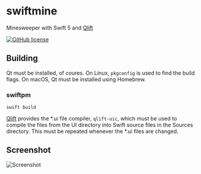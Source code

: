 # swiftmine
Minesweeper with Swift 5 and [Qlift](https://github.com/MatuaDoc/Qlift "Qlift")

[![GitHub license](https://img.shields.io/badge/license-MIT-blue.svg)](https://raw.githubusercontent.com/MatuaDoc/swiftmine/main/LICENSE)

## Building

Qt must be installed, of coures. On Linux, `pkgconfig` is used to find the build flags. On macOS, Qt must be installed using Homebrew.

### swiftpm

`swift build`

[Qlift](https://github.com/MatuaDoc/Qlift "Qlift") provides the *.ui file compiler, `qlift-uic`, which must be used to compile the files from the UI 
directory into Swift source files in the Sources directory. This must be repeated whenever the *.ui files are changed.

## Screenshot

![Screenshot](./screenshot.png "Screenshot")
